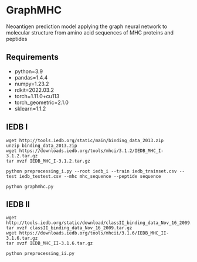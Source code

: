 # GraphMHC
Neoantigen prediction model applying the graph neural network to molecular structure from amino acid sequences of MHC proteins and peptides

## Requirements
* python=3.9
* pandas=1.4.4
* numpy=1.23.2
* rdkit=2022.03.2
* torch=1.11.0+cu113
* torch_geometric=2.1.0
* sklearn=1.1.2

## IEDB I
```
wget http://tools.iedb.org/static/main/binding_data_2013.zip
unzip binding_data_2013.zip
wget https://downloads.iedb.org/tools/mhci/3.1.2/IEDB_MHC_I-3.1.2.tar.gz
tar xvzf IEDB_MHC_I-3.1.2.tar.gz
```
```
python preprocessing_i.py --root iedb_i --train iedb_trainset.csv --test iedb_testest.csv --mhc mhc_sequence --peptide sequence
```
```
python graphmhc.py
```

## IEDB II
```
wget http://tools.iedb.org/static/download/classII_binding_data_Nov_16_2009.tar.gz
tar xvzf classII_binding_data_Nov_16_2009.tar.gz
wget https://downloads.iedb.org/tools/mhcii/3.1.6/IEDB_MHC_II-3.1.6.tar.gz
tar xvzf IEDB_MHC_II-3.1.6.tar.gz
```
```
python preprocessing_ii.py
```
